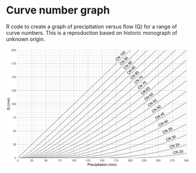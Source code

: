 # Curve number graph

R code to create a graph of precipitation versus flow (Q) for a range of curve numbers. This is a reproduction based on historic monograph of unknown origin. 

![](./curve_number_graph/curve_number_graph.png)

